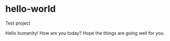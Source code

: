 # hello-world
Test project

Hello humanity!
How are you today? Hope the things are going well for you.

